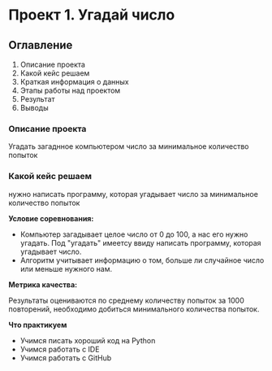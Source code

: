 # Проект 1. Угадай число
## Оглавление
1. Описание проекта
2. Какой кейс решаем
3. Краткая информация о данных
4. Этапы работы над проектом
5. Результат
6. Выводы

### Описание проекта
Угадать загаднное компьютером число за минимальное количество попыток

### Какой кейс решаем
нужно написать программу, которая угадывает число за минимальное количество попыток

**Условие соревнования:**
- Компьютер загадывает целое число от 0 до 100, а нас его нужно угадать. Под "угадать" имеетсу ввиду написать программу, которая угадывает число.
- Алгоритм учитывает информацию о том, больше ли случайное число или меньше нужного нам. 

**Метрика качества:** 

Результаты оцениваются по среднему количеству попыток за 1000 повторений, необходимо добиться минимального количества попыток. 

**Что практикуем**

- Учимся писать хороший код на Python
- Учимся работать с IDE
- Учимся работать с GitHub









